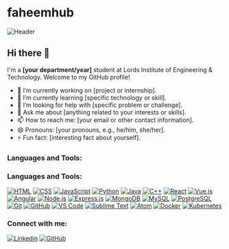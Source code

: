 # faheemhub

![Header](https://media.giphy.com/media/ZVik7pBtu9dNS/giphy.gif)

## Hi there 👋

I'm a <b>[your department/year]</b> student at Lords Institute of Engineering & Technology. Welcome to my GitHub profile!

- 🔭 I’m currently working on [project or internship].
- 🌱 I’m currently learning [specific technology or skill].
- 🤔 I’m looking for help with [specific problem or challenge].
- 💬 Ask me about [anything related to your interests or skills].
- 📫 How to reach me: [your email or other contact information].
- 😄 Pronouns: [your pronouns, e.g., he/him, she/her].
- ⚡ Fun fact: [interesting fact about yourself].

### Languages and Tools:

### Languages and Tools:

[![HTML](https://img.shields.io/badge/HTML-5E5E5E?style=flat&logo=html5&logoColor=white)](https://www.w3.org/html/)
[![CSS](https://img.shields.io/badge/CSS-0077B5?style=flat&logo=css3&logoColor=white)](https://www.w3.org/Style/CSS/Overview.en.html)
[![JavaScript](https://img.shields.io/badge/JavaScript-F7DF1E?style=flat&logo=javascript&logoColor=black)](https://developer.mozilla.org/en-US/docs/Web/JavaScript)
[![Python](https://img.shields.io/badge/Python-3776AB?style=flat&logo=python&logoColor=white)](https://www.python.org/)
[![Java](https://img.shields.io/badge/Java-007396?style=flat&logo=java&logoColor=white)](https://www.java.com/)
[![C++](https://img.shields.io/badge/C++-00599C?style=flat&logo=c%2B%2B&logoColor=white)](https://isocpp.org/)
[![React](https://img.shields.io/badge/React-61DAFB?style=flat&logo=react&logoColor=black)](https://reactjs.org/)
[![Vue.js](https://img.shields.io/badge/Vue.js-4FC08D?style=flat&logo=vue.js&logoColor=white)](https://vuejs.org/)
[![Angular](https://img.shields.io/badge/Angular-DD0031?style=flat&logo=angular&logoColor=white)](https://angular.io/)
[![Node.js](https://img.shields.io/badge/Node.js-339933?style=flat&logo=node.js&logoColor=white)](https://nodejs.org/)
[![Express.js](https://img.shields.io/badge/Express.js-000000?style=flat&logo=express&logoColor=white)](https://expressjs.com/)
[![MongoDB](https://img.shields.io/badge/MongoDB-47A248?style=flat&logo=mongodb&logoColor=white)](https://www.mongodb.com/)
[![MySQL](https://img.shields.io/badge/MySQL-4479A1?style=flat&logo=mysql&logoColor=white)](https://www.mysql.com/)
[![PostgreSQL](https://img.shields.io/badge/PostgreSQL-336791?style=flat&logo=postgresql&logoColor=white)](https://www.postgresql.org/)
[![Git](https://img.shields.io/badge/Git-F05032?style=flat&logo=git&logoColor=white)](https://git-scm.com/)
[![GitHub](https://img.shields.io/badge/GitHub-181717?style=flat&logo=github&logoColor=white)](https://github.com/)
[![VS Code](https://img.shields.io/badge/VS_Code-007ACC?style=flat&logo=visual-studio-code&logoColor=white)](https://code.visualstudio.com/)
[![Sublime Text](https://img.shields.io/badge/Sublime_Text-FF9800?style=flat&logo=sublime-text&logoColor=white)](https://www.sublimetext.com/)
[![Atom](https://img.shields.io/badge/Atom-66595C?style=flat&logo=atom&logoColor=white)](https://atom.io/)
[![Docker](https://img.shields.io/badge/Docker-2496ED?style=flat&logo=docker&logoColor=white)](https://www.docker.com/)
[![Kubernetes](https://img.shields.io/badge/Kubernetes-326CE5?style=flat&logo=kubernetes&logoColor=white)](https://kubernetes.io/)


### Connect with me:

[![Linkedin](https://img.shields.io/badge/-FaheemAhmed-0077B5?style=flat&logo=Linkedin&logoColor=white&link=https://www.linkedin.com/in/faheem-ahmed-82b00b274/)](https://www.linkedin.com/in/faheem-ahmed-82b00b274/)
[![GitHub](https://img.shields.io/badge/-FaheemAhmed-0000FF?style=flat&logo=GitHub&logoColor=white&link=https://github.com/yourusername)](https://github.com/yourusername)
